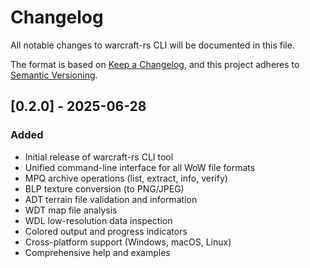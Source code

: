 # Changelog

All notable changes to warcraft-rs CLI will be documented in this file.

The format is based on [Keep a Changelog](https://keepachangelog.com/en/1.0.0/),
and this project adheres to [Semantic Versioning](https://semver.org/spec/v2.0.0.html).

## [0.2.0] - 2025-06-28

### Added

- Initial release of warcraft-rs CLI tool
- Unified command-line interface for all WoW file formats
- MPQ archive operations (list, extract, info, verify)
- BLP texture conversion (to PNG/JPEG)
- ADT terrain file validation and information
- WDT map file analysis
- WDL low-resolution data inspection
- Colored output and progress indicators
- Cross-platform support (Windows, macOS, Linux)
- Comprehensive help and examples
